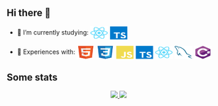 ## Hi there 👋
  
  - 🌱 I’m currently studying: <img align="center" alt="ReactJS" height="30" width="40" src="https://raw.githubusercontent.com/devicons/devicon/master/icons/react/react-original.svg"> <img align="center" alt="TypeScript" height="30" width="40" src="https://raw.githubusercontent.com/devicons/devicon/master/icons/typescript/typescript-plain.svg">
  
  - 🔮 Experiences with: <img align="center" alt="HTML" height="30" width="40" src="https://raw.githubusercontent.com/devicons/devicon/master/icons/html5/html5-original.svg"> <img align="center" alt="CSS" height="30" width="40" src="https://raw.githubusercontent.com/devicons/devicon/master/icons/css3/css3-original.svg"> <img align="center" alt="JavaScript" height="30" width="40" src="https://raw.githubusercontent.com/devicons/devicon/master/icons/javascript/javascript-plain.svg"> <img align="center" alt="TypeScript" height="30" width="40" src="https://raw.githubusercontent.com/devicons/devicon/master/icons/typescript/typescript-plain.svg"> <img align="center" alt="ReactJS" height="30" width="40" src="https://raw.githubusercontent.com/devicons/devicon/master/icons/react/react-original.svg"> <img align="center" alt="MySql" height="30" width="40" src="https://raw.githubusercontent.com/devicons/devicon/master/icons/mysql/mysql-original.svg"> <img align="center" alt="Csharp" height="30" width="40" src="https://raw.githubusercontent.com/devicons/devicon/master/icons/csharp/csharp-original.svg">

## Some stats

<div align="center">
  <a href="https://github.com/c-santana4">
  <img height="180em" src="https://github-readme-stats.vercel.app/api?username=c-santana4&show_icons=true&theme=tokyonight&include_all_commits=true&count_private=true"/>
  <img height="180em" src="https://github-readme-stats.vercel.app/api/top-langs/?username=c-santana4&layout=compact&langs_count=7&theme=tokyonight"/>
</div>
